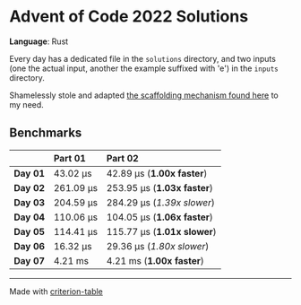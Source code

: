 # Advent of Code 2022 Solutions
**Language**: Rust

Every day has a dedicated file in the `solutions` directory, and two inputs (one the actual input, another the example suffixed with 'e') in the `inputs` directory.

Shamelessly stole and adapted [the scaffolding mechanism found here](https://github.com/fspoettel/advent-of-code-rust) to my need.


## Benchmarks

|              | Part 01                 | Part 02                         |
|:-------------|:--------------------------|:--------------------------------- |
| **Day 01** | 43.02 μs   | 42.89 μs (**1.00x faster**)   |
| **Day 02** | 261.09 μs  | 253.95 μs (**1.03x faster**)  |
| **Day 03** | 204.59 μs  | 284.29 μs (*1.39x slower*)    |
| **Day 04** | 110.06 μs  | 104.05 μs (**1.06x faster**)  |
| **Day 05** | 114.41 μs  | 115.77 μs (**1.01x slower**)  |
| **Day 06** | 16.32 μs   | 29.36 μs (*1.80x slower*)     |
| **Day 07** | 4.21 ms    | 4.21 ms (**1.00x faster**)    |

---
Made with [criterion-table](https://github.com/nu11ptr/criterion-table)

